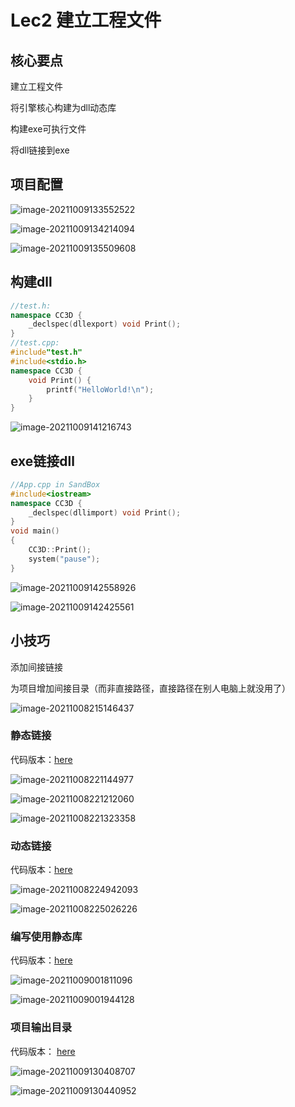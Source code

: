 # Lec2 建立工程文件

## 核心要点

建立工程文件

将引擎核心构建为dll动态库

构建exe可执行文件

将dll链接到exe

## 项目配置

![image-20211009133552522](https://i.loli.net/2021/10/09/xNGmUPAnSr6fKhV.png)

![image-20211009134214094](https://i.loli.net/2021/10/09/fernlLdvmS6Iaw1.png)

![image-20211009135509608](https://i.loli.net/2021/10/09/BGFRXVJ8gIoPpni.png)

## 构建dll

```c++
//test.h:
namespace CC3D {
	_declspec(dllexport) void Print();
}
//test.cpp:
#include"test.h"
#include<stdio.h>
namespace CC3D {
	void Print() {
		printf("HelloWorld!\n");
	}
}
```

![image-20211009141216743](https://i.loli.net/2021/10/09/TV6ZuiqbLgwOxe7.png)

## exe链接dll

```cpp
//App.cpp in SandBox
#include<iostream>
namespace CC3D {
	_declspec(dllimport) void Print();
}
void main()
{
	CC3D::Print();
	system("pause");
}
```

![image-20211009142558926](https://i.loli.net/2021/10/09/QDF6ENJuZiPVWg5.png)

![image-20211009142425561](https://i.loli.net/2021/10/09/s61ai8oUuz59Y4k.png)

## 小技巧

添加间接链接

为项目增加间接目录（而非直接路径，直接路径在别人电脑上就没用了）

![image-20211008215146437](https://i.loli.net/2021/10/08/DG5dYLAOXTKNfPg.png)

### 静态链接

代码版本：[here](https://github.com/Graphic-researcher/Crosa-Conty-3D/tree/43ef369549fd59bc0643af47de6bc2f7130615dd/HTC/Project/CC3D)

![image-20211008221144977](https://i.loli.net/2021/10/08/xECiXTfuAba6zBp.png)

![image-20211008221212060](https://i.loli.net/2021/10/08/pjyt9cxPh3l5fDb.png)

![image-20211008221323358](https://i.loli.net/2021/10/08/wcXeimHf4Dx8g1E.png)

### 动态链接

代码版本：[here](https://github.com/Graphic-researcher/Crosa-Conty-3D/tree/461d56a91c014d53425d9a779e4652fedf549e8e/HTC/Project/CC3D)

![image-20211008224942093](https://i.loli.net/2021/10/08/hN2GngBi6lYZ4IJ.png)

![image-20211008225026226](https://i.loli.net/2021/10/08/kqx2Cev96uGSEHs.png)

### 编写使用静态库

代码版本：[here](https://github.com/Graphic-researcher/Crosa-Conty-3D/tree/a1179996c82a1ed9a2d206817a9f15f2076d468e/HTC/Project/CC3D)

![image-20211009001811096](https://i.loli.net/2021/10/09/9DcAgrZO5SGfh2V.png)

![image-20211009001944128](https://i.loli.net/2021/10/09/fZIgcFL42VvnwQu.png)

### 项目输出目录

代码版本： [here](https://github.com/Graphic-researcher/Crosa-Conty-3D/tree/d264d0ab682f16c152118fff939360f8b054ed07/HTC/Project/CC3D)

![image-20211009130408707](https://i.loli.net/2021/10/09/lA6G9HOW7PfedUD.png)

![image-20211009130440952](https://i.loli.net/2021/10/09/WBhC8V2IpZcY3Kr.png)